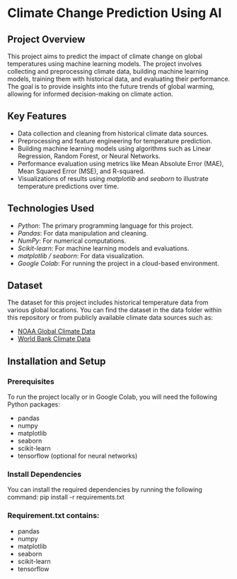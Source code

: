 # Climate Change Prediction Using AI

## Project Overview

This project aims to predict the impact of climate change on global temperatures using machine learning models. The project involves collecting and preprocessing climate data, building machine learning models, training them with historical data, and evaluating their performance. The goal is to provide insights into the future trends of global warming, allowing for informed decision-making on climate action.

## Key Features

- Data collection and cleaning from historical climate data sources.
- Preprocessing and feature engineering for temperature prediction.
- Building machine learning models using algorithms such as Linear Regression, Random Forest, or Neural Networks.
- Performance evaluation using metrics like Mean Absolute Error (MAE), Mean Squared Error (MSE), and R-squared.
- Visualizations of results using *matplotlib* and *seaborn* to illustrate temperature predictions over time.

## Technologies Used

- *Python*: The primary programming language for this project.
- *Pandas*: For data manipulation and cleaning.
- *NumPy*: For numerical computations.
- *Scikit-learn*: For machine learning models and evaluations.
- *matplotlib / seaborn*: For data visualization.
- *Google Colab*: For running the project in a cloud-based environment.

## Dataset

The dataset for this project includes historical temperature data from various global locations. You can find the dataset in the data folder within this repository or from publicly available climate data sources such as:

- [NOAA Global Climate Data](https://www.ncdc.noaa.gov/cdo-web/)
- [World Bank Climate Data](https://data.worldbank.org/topic/climate-change)

## Installation and Setup

### Prerequisites

To run the project locally or in Google Colab, you will need the following Python packages:

- pandas
- numpy
- matplotlib
- seaborn
- scikit-learn
- tensorflow (optional for neural networks)

### Install Dependencies

You can install the required dependencies by running the following command:
pip install -r requirements.txt

### Requirement.txt contains:
- pandas
- numpy
- matplotlib
- seaborn
- scikit-learn
- tensorflow

